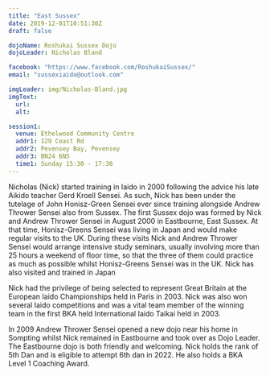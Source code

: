 ```yaml
---
title: "East Sussex"
date: 2019-12-01T10:51:30Z
draft: false

dojoName: Roshukai Sussex Dojo
dojoLeader: Nicholas Bland

facebook: "https://www.facebook.com/RoshukaiSussex/"
email: "sussexiaido@outlook.com"

imgLeader: img/Nicholas-Bland.jpg
imgText:
  url:
  alt:

session1:
  venue: Ethelwood Community Centre
  addr1: 129 Coast Rd
  addr2: Pevensey Bay, Pevensey
  addr3: BN24 6NS
  time1: Sunday 15:30 - 17:30
---
```



Nicholas (Nick) started training in Iaido in 2000 following the advice his late Aikido teacher Gerd Kroell Sensei. As such, Nick has been under the tutelage of John Honisz-Green Sensei ever since training alongside Andrew Thrower Sensei also from Sussex. The first Sussex dojo was formed by Nick and Andrew Thrower Sensei in August 2000 in Eastbourne, East Sussex. At that time, Honisz-Greens Sensei was living in Japan and would make regular visits to the UK. During these visits Nick and Andrew Thrower Sensei would arrange intensive study seminars, usually involving more than 25 hours a weekend of floor time, so that the three of them could practice as much as possible whilst Honisz-Greens Sensei was in the UK. Nick has also visited and trained in Japan

Nick had the privilege of being selected to represent Great Britain at the European Iaido Championships held in Paris in 2003. Nick was also won several Iaido competitions and was a vital team member of the winning team in the first BKA held International Iaido Taikai held in 2003.

In 2009 Andrew Thrower Sensei opened a new dojo near his home in Sompting whilst Nick remained in Eastbourne and took over as Dojo Leader. The Eastbourne dojo is both friendly and welcoming. Nick holds the rank of 5th Dan and is eligible to attempt 6th dan in 2022. He also holds a BKA Level 1 Coaching Award.
